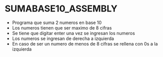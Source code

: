 # SUMABASE10_ASSEMBLY

* Programa que suma 2 numeros en base 10
* Los numeros tienen que ser maximo de 8 cifras
* Se tiene que digitar enter una vez se ingresan los numeros
* Los numeros se ingresan de derecha a izquierda
* En caso de ser un numero de menos de 8 cifras se rellena con 0s a la izquierda
